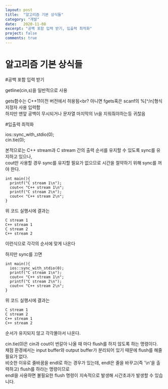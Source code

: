 ```yaml
---
layout: post
title:  "알고리즘 기본 상식들"
category: "개발"
date:   2020-11-08
excerpt: "공백 포함 입력 받기, 입출력 최적화"
project: false
comments: true
---
```

알고리즘 기본 상식들
===================

#공백 포함 입력 받기


getline(cin,s)을 일반적으로 사용

gets함수는 C++11이전 버전에서 허용됨<br?
아니면 fgets혹은 scanf의 %[^/n]형식 지정자 사용 입력함<br>
하지만 맨앞 공백이 무시되거나 문자열 마지막의 \n을 지워줘야하는등 귀찮음


#입출력 최적화

ios::sync_with_stdio(0);<br>
cin.tie(0);<br>

본적으로는 C++ stream과 C stream 간의 출력 순서를 유지할 수 있도록 sync를 유지하고 있으나,<br>
cout만 사용할 경우 sync를 유지할 필요가 없으므로 시간을 절약하기 위해 sync를 꺼야 한다.<br>

```
int main(){
  printf("C stream 1\n");
  cout<< "C++ stream 1\n";
  printf("C stream 2\n");
  cout<< "C++ stream 2\n";
}
```
위 코드 실행시에 결과는 
```
C stream 1
C++ stream 1
C stream 2
C++ stream 2
```
이런식으로 각각의 순서에 맞게 나온다 

하지만 sync를 끄면
```
int main(){
  ios::sync_with_stdio(0);
  printf("C stream 1\n");
  cout<< "C++ stream 1\n";
  printf("C stream 2\n");
  cout<< "C++ stream 2\n";
}
```
위 코드 실행시에 결과는 
```
C stream 1
C stream 2
C++ stream 1
C++ stream 2
```
순서가 유지되지 않고 각각몰아서 나온다.

cin.tie(0)은 cin과 cout이 번갈아 나올 때 마다 flush를 하지 않도록 하는 명령이다.<br>
채점 환경에서는 input buffer와 output buffer가 분리되어 있기 때문에 flush를 해줄 필요가 없다.<br>
비슷한 이유로 줄바꿈을 endl로 하는 경우가 있는데, endl은 줄을 바꾸고(즉 '\n'을 출력하고) flush를 하라는 명령이므로<br>
endl을 사용하면 불필요한 flush 명령이 지속적으로 발생해 시간초과가 발생할 수 있습니다.<br>

